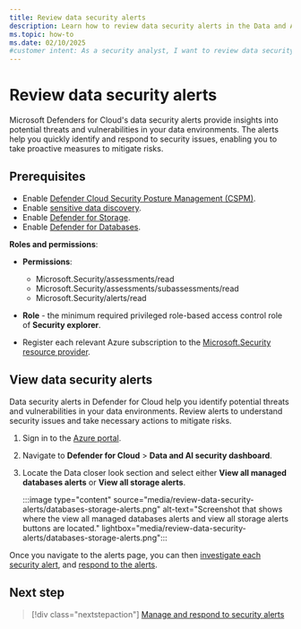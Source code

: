 ```yaml
---
title: Review data security alerts
description: Learn how to review data security alerts in the Data and AI security dashboard in Microsoft Defender for Cloud.
ms.topic: how-to
ms.date: 02/10/2025
#customer intent: As a security analyst, I want to review data security alerts so that I can identify and mitigate potential threats in my environments.
---
```


# Review data security alerts

Microsoft Defenders for Cloud's data security alerts provide insights into potential threats and vulnerabilities in your data environments. The alerts help you quickly identify and respond to security issues, enabling you to take proactive measures to mitigate risks.

## Prerequisites

- Enable [Defender Cloud Security Posture Management (CSPM)](tutorial-enable-cspm-plan.md).
- Enable [sensitive data discovery](tutorial-enable-cspm-plan.md#enable-the-components-of-the-defender-cspm-plan).
- Enable [Defender for Storage](tutorial-enable-storage-plan.md).
- Enable [Defender for Databases](tutorial-enable-databases-plan.md).

**Roles and permissions**: 

- **Permissions**:

    - Microsoft.Security/assessments/read
    - Microsoft.Security/assessments/subassessments/read
    - Microsoft.Security/alerts/read

- **Role** - the minimum required privileged role-based access control role of **Security explorer**.

- Register each relevant Azure subscription to the [Microsoft.Security resource provider](/azure/azure-resource-manager/management/resource-providers-and-types#register-resource-provider).

## View data security alerts

Data security alerts in Defender for Cloud help you identify potential threats and vulnerabilities in your data environments. Review alerts to understand security issues and take necessary actions to mitigate risks.

1. Sign in to the [Azure portal](https://portal.azure.com/).

1. Navigate to **Defender for Cloud** > **Data and AI security dashboard**.

1. Locate the Data closer look section and select either **View all managed databases alerts** or **View all storage alerts**.

    :::image type="content" source="media/review-data-security-alerts/databases-storage-alerts.png" alt-text="Screenshot that shows where the view all managed databases alerts and view all storage alerts buttons are located." lightbox="media/review-data-security-alerts/databases-storage-alerts.png":::

Once you navigate to the alerts page, you can then [investigate each security alert](managing-and-responding-alerts.yml#investigate-a-security-alert), and [respond to the alerts](managing-and-responding-alerts.yml#respond-to-a-security-alert).

## Next step

> [!div class="nextstepaction"]
> [Manage and respond to security alerts](managing-and-responding-alerts.yml)
